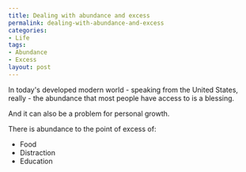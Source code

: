 ```yaml
---
title: Dealing with abundance and excess
permalink: dealing-with-abundance-and-excess
categories:
- Life
tags:
- Abundance
- Excess
layout: post
---
```

In today's developed modern world - speaking from the United States, really - the abundance that most people have access to is a blessing.

And it can also be a problem for personal growth. 

There is abundance to the point of excess of: 

- Food 
- Distraction 
- Education 



